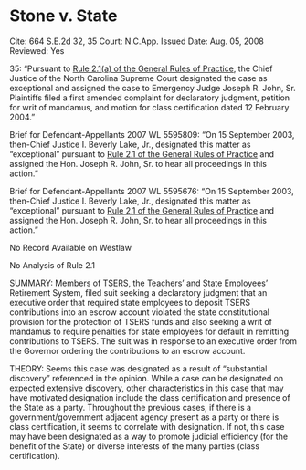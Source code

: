 # Stone v. State

Cite: 664 S.E.2d 32, 35
Court: N.C.App.
Issued Date: Aug. 05, 2008
Reviewed: Yes

35: “Pursuant to [Rule 2.1(a) of the General Rules of Practice](https://1.next.westlaw.com/Link/Document/FullText?findType=L&pubNum=1008947&cite=NCRSUPDR2.1&originatingDoc=Ia97cc52462d711ddbc7bf97f340af743&refType=LQ&originationContext=document&transitionType=DocumentItem&ppcid=3aee9b9ed42d45b1bed1423cd90dc1e9&contextData=(sc.Search)), the Chief Justice of the North Carolina Supreme Court designated the case as exceptional and assigned the case to Emergency Judge Joseph R. John, Sr. Plaintiffs filed a first amended complaint for declaratory judgment, petition for writ of mandamus, and motion for class certification dated 12 February 2004.” 

Brief for Defendant-Appellants 2007 WL 5595809: “On 15 September 2003, then-Chief Justice I. Beverly Lake, Jr., designated this matter as “exceptional” pursuant to [Rule 2.1 of the General Rules of Practice](https://1.next.westlaw.com/Link/Document/FullText?findType=L&pubNum=1008947&cite=NCRSUPDR2.1&originatingDoc=I6ab1455299d111dd9876f446780b7bdc&refType=LQ&originationContext=document&transitionType=DocumentItem&ppcid=02fda89ba65341aaa1bf018fa07415d0&contextData=(sc.RelatedInfo)) and assigned the Hon. Joseph R. John, Sr. to hear all proceedings in this action.” 

Brief for Defendant-Appellants 2007 WL 5595676: “On 15 September 2003, then-Chief Justice I. Beverly Lake, Jr., designated this matter as “exceptional” pursuant to [Rule 2.1 of the General Rules of Practice](https://1.next.westlaw.com/Link/Document/FullText?findType=L&pubNum=1008947&cite=NCRSUPDR2.1&originatingDoc=I62647e3599e011ddb5cbad29a280d47c&refType=LQ&originationContext=document&transitionType=DocumentItem&ppcid=a04bdbfdb6d4403e986a4c59d363b9b9&contextData=(sc.RelatedInfo)) and assigned the Hon. Joseph R. John, Sr. to hear all proceedings in this action.”

No Record Available on Westlaw

No Analysis of Rule 2.1

SUMMARY: Members of TSERS, the Teachers’ and State Employees’ Retirement System, filed suit seeking a declaratory judgment that an executive order that required state employees to deposit TSERS contributions into an escrow account violated the state constitutional provision for the protection of TSERS funds and also seeking a writ of mandamus to require penalties for state employees for default in remitting contributions to TSERS. The suit was in response to an executive order from the Governor ordering the contributions to an escrow account.

THEORY: Seems this case was designated as a result of “substantial discovery” referenced in the opinion. While a case can be designated on expected extensive discovery, other characteristics in this case that may have motivated designation include the class certification and presence of the State as a party. Throughout the previous cases, if there is a government/government adjacent agency present as a party or there is class certification, it seems to correlate with designation. If not, this case may have been designated as a way to promote judicial efficiency (for the benefit of the State) or diverse interests of the many parties (class certification).